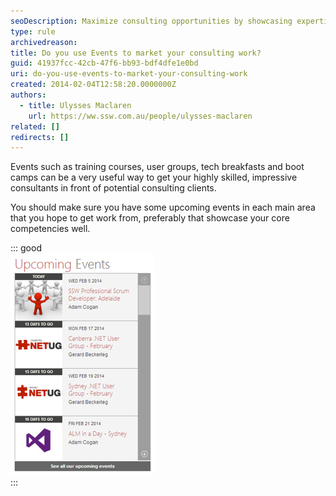 ```yaml
---
seoDescription: Maximize consulting opportunities by showcasing expertise through events such as training courses and tech breakfasts.
type: rule
archivedreason:
title: Do you use Events to market your consulting work?
guid: 41937fcc-42cb-47f6-bb93-bdf4dfe1e0bd
uri: do-you-use-events-to-market-your-consulting-work
created: 2014-02-04T12:58:20.0000000Z
authors:
  - title: Ulysses Maclaren
    url: https://ww.ssw.com.au/people/ulysses-maclaren
related: []
redirects: []
---
```


Events such as training courses, user groups, tech breakfasts and boot camps can be a very useful way to get your highly skilled, impressive consultants in front of potential consulting clients.

<!--endintro-->

You should make sure you have some upcoming events in each main area that you hope to get work from, preferably that showcase your core competencies well.

::: good  
![Figure: Good Example – Upcoming events in the main areas you want to get consulting work](upcoming-events.png)  
:::
